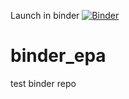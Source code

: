 Launch in binder 
[![Binder](https://mybinder.org/badge_logo.svg)](https://mybinder.org/v2/gh/adam-gruer/binder_epa/master?urlpath=rstudio)
# binder_epa
test binder repo

